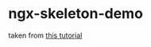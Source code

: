 # ngx-skeleton-demo
taken from [this tutorial](https://www.freakyjolly.com/angular-skeleton-loader-gray-animation-effect-like-facebook-on-list-images-etc/)